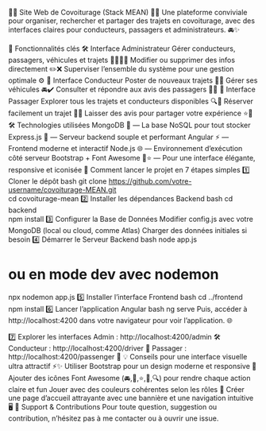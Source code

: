 🚗🌟 Site Web de Covoiturage (Stack MEAN) 🌟🚗
Une plateforme conviviale pour organiser, rechercher et partager des trajets en covoiturage, avec des interfaces claires pour conducteurs, passagers et administrateurs. 🚘✨

🎯 Fonctionnalités clés
🛠️ Interface Administrateur
Gérer conducteurs, passagers, véhicules et trajets 🧑‍🤝‍🧑🚙
Modifier ou supprimer des infos directement ✏️❌
Superviser l’ensemble du système pour une gestion optimale ⚙️
🚗 Interface Conducteur
Poster de nouveaux trajets 📢📝
Gérer ses véhicules 🚘✔️
Consulter et répondre aux avis des passagers 🌟🤝
🧳 Interface Passager
Explorer tous les trajets et conducteurs disponibles 🔍👀
Réserver facilement un trajet 🚏✅
Laisser des avis pour partager votre expérience ⭐📝
🛠️ Technologies utilisées
MongoDB 🍃 — La base NoSQL pour tout stocker
Express.js 🚀 — Serveur backend souple et performant
Angular ⚡ — Frontend moderne et interactif
Node.js 🌐 — Environnement d’exécution côté serveur
Bootstrap + Font Awesome 🎨⭐ — Pour une interface élégante, responsive et iconisée
🚀 Comment lancer le projet en 7 étapes simples
1️⃣ Cloner le dépôt
bash
git clone https://github.com/votre-username/covoiturage-MEAN.git  
cd covoiturage-mean
2️⃣ Installer les dépendances Backend
bash
cd backend  
npm install
3️⃣ Configurer la Base de Données
Modifier config.js avec votre MongoDB (local ou cloud, comme Atlas)
Charger des données initiales si besoin
4️⃣ Démarrer le Serveur Backend
bash
node app.js  
# ou en mode dev avec nodemon  
npx nodemon app.js
5️⃣ Installer l’interface Frontend
bash
cd ../frontend  
npm install
6️⃣ Lancer l’application Angular
bash
ng serve
Puis, accéder à http://localhost:4200 dans votre navigateur pour voir l’application. 🌐

7️⃣ Explorer les interfaces
Admin : http://localhost:4200/admin 🛠️
Conducteur : http://localhost:4200/driver 🚗
Passager : http://localhost:4200/passenger 🧳
💡 Conseils pour une interface visuelle ultra attractif ⚡✨
Utiliser Bootstrap pour un design moderne et responsive 🎨
Ajouter des icônes Font Awesome (🚘,🧳,⭐,📝,🔍) pour rendre chaque action claire et fun
Jouer avec des couleurs cohérentes selon les rôles 🌈
Créer une page d’accueil attrayante avec une bannière et une navigation intuitive 🖥️
📨 Support & Contributions
Pour toute question, suggestion ou contribution, n’hésitez pas à me contacter ou à ouvrir une issue.
